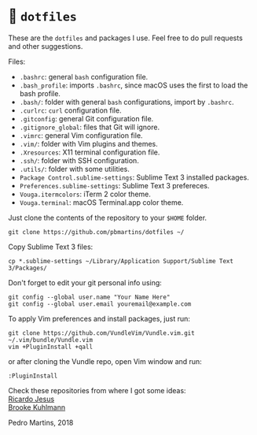 # :wrench: `dotfiles`

These are the `dotfiles` and packages I use.
Feel free to do pull requests and other suggestions.

Files:
- `.bashrc`: general `bash` configuration file.
- `.bash_profile`: imports `.bashrc`, since macOS uses the first to load the bash profile.
- `.bash/`: folder with general `bash` configurations, import by `.bashrc`.
- `.curlrc`: `curl` configuration file.
- `.gitconfig`: general Git configuration file.
- `.gitignore_global`: files that Git will ignore.
- `.vimrc`: general Vim configuration file.
- `.vim/`: folder with Vim plugins and themes.
- `.Xresources`: X11 terminal configuration file.
- `.ssh/`: folder with SSH configuration.
- `.utils/`: folder with some utilities.
- `Package Control.sublime-settings`: Sublime Text 3 installed packages.
- `Preferences.sublime-settings`: Sublime Text 3 prefereces.
- `Vouga.itermcolors`: iTerm 2 color theme.
- `Vouga.terminal`: macOS Terminal.app color theme.

Just clone the contents of the repository to your ```$HOME``` folder.
```
git clone https://github.com/pbmartins/dotfiles ~/
```

Copy Sublime Text 3 files:
```
cp *.sublime-settings ~/Library/Application Support/Sublime Text 3/Packages/
```

Don't forget to edit your git personal info using:
```
git config --global user.name "Your Name Here"
git config --global user.email youremail@example.com
```

To apply Vim preferences and install packages, just run:
```
git clone https://github.com/VundleVim/Vundle.vim.git ~/.vim/bundle/Vundle.vim
vim +PluginInstall +qall
```

or after cloning the Vundle repo, open Vim window and run:
```
:PluginInstall
```

Check these repositories from where I got some ideas:  
[Ricardo Jesus](https://github.com/RJ-Jesus/dotfiles)  
[Brooke Kuhlmann](https://github.com/bkuhlmann/dotfiles)

Pedro Martins, 2018
